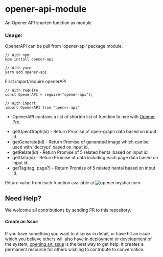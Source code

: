 # opener-api-module
An Opener API shorten function as module
  
### Usage:
OpenerAPI can be pull from 'opener-api' package module.
```
// With npm
npm install opener-api
  
// With yarn
yarn add opener-api
```
  
First import/require openerAPI
```
// With require
const OpenerAPI = require("opener-api");
  
// With import
import OpenerAPI from "opener-api"
```
  
- OpenerAPI contains a list of shorten list of function to use with [Opener Pro](https://github.com/aomkirby123/opener-pro).   
* getOpenGraph(id) - Return Promise of open-graph data based on input id.
* getGenerate(id) - Return Promise of generated image which can be used with 'decrypt' based on input id.
* getRelate(id) - Return Promise of 5 related hentai based on input id.
* getData(id) - Return Promise of data including each page data based on input id.
* getTag(tag, page?) - Return Promise of 5 related hentai based on input id.
  
Return value from each function available at ![opener.mystiar.com](https://api.opener.mystiar.com)
  
## Need Help?
We welcome all contributions by sending PR to this repository.
  
##### Create an Issue
If you have something you want to discuss in detail, or have hit an issue which you believe others will also have in deployment or development of the system, [opening an issue](https://github.com/aomkirby123/opener-pro/issues) is the best way to get help. It creates a permanent resource for others wishing to contribute to conversation.
